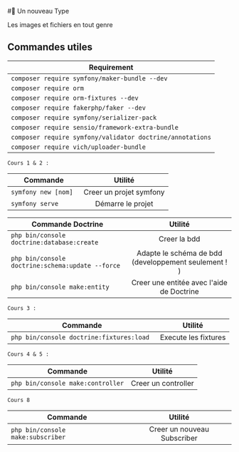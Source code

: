 
#🎉 Un nouveau Type

Les images et fichiers en tout genre

## Commandes utiles

| Requirement      |
| ------------- |
| `composer require symfony/maker-bundle --dev`|
| `composer require orm`     |
| `composer require orm-fixtures --dev`     |
| `composer require fakerphp/faker --dev` |
| `composer require symfony/serializer-pack` |
| `composer require sensio/framework-extra-bundle` |
| `composer require symfony/validator doctrine/annotations` |
| `composer require vich/uploader-bundle` |

    Cours 1 & 2 :

| Commande      | Utilité       | 
| ------------- |:-------------:| 
| `symfony new [nom] `| Creer un projet symfony |
| `symfony serve`     | Démarre le projet      | 

| Commande  Doctrine    | Utilité       | 
| ------------- |:-------------:| 
| `php bin/console doctrine:database:create`     | Creer la bdd      | 
| `php bin/console doctrine:schema:update --force`| Adapte le schéma de bdd (developpement seulement ! ) |
| `php bin/console make:entity`     | Creer une entitée avec l'aide de Doctrine    | 


    Cours 3 :

| Commande      | Utilité       | 
| ------------- |:-------------:| 
| `php bin/console doctrine:fixtures:load `| Execute les fixtures |


    Cours 4 & 5 :

| Commande      | Utilité       | 
| ------------- |:-------------:| 
| `php bin/console make:controller` | Creer un controller |


    Cours 8
    
| Commande      | Utilité       | 
| ------------- |:-------------:| 
| `php bin/console make:subscriber`| Creer un nouveau Subscriber |




